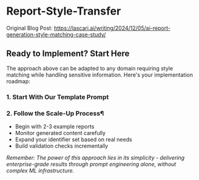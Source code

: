# Report-Style-Transfer
Original Blog Post: https://lascari.ai/writing/2024/12/05/ai-report-generation-style-matching-case-study/

## Ready to Implement? Start Here
The approach above can be adapted to any domain requiring style matching while handling sensitive information. Here's your implementation roadmap:

### 1. Start With Our Template Prompt

### 2. Follow the Scale-Up Process¶
- Begin with 2-3 example reports
- Monitor generated content carefully
- Expand your identifier set based on real needs
- Build validation checks incrementally


*Remember: The power of this approach lies in its simplicity - delivering enterprise-grade results through prompt engineering alone, without complex ML infrastructure.*
